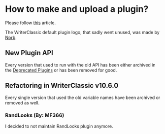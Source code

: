 # How to make and upload a plugin?
Please follow [this](https://github.com/MF366-Coding/WriterClassic/wiki/Plugin-API-(v10.1.1-)) article.

The WriterClassic default plugin logo, that sadly went unused, was made by [Norb](https://github.com/norbcodes).

## New Plugin API
Every version that used to run with the old API has been either archived in the [Deprecated Plugins](https://github.com/MF366-Coding/WriterClassic-OfficialPlugins/tree/main/Obsolete_Plugins/) or has been removed for good.

## Refactoring in WriterClassic v10.6.0
Every single version that used the old variable names have been archived or removed as well.

### RandLooks (By: MF366)
I decided to not maintain RandLooks plugin anymore.
